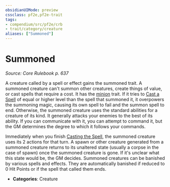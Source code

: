 ```yaml
---
obsidianUIMode: preview
cssclass: pf2e,pf2e-trait
tags:
- compendium/src/pf2e/crb
- trait/category/creature
aliases: ["Summoned"]
---
```

# Summoned  
*Source: Core Rulebook p. 637*  

A creature called by a spell or effect gains the summoned trait. A summoned creature can't summon other creatures, create things of value, or cast spells that require a cost. It has the [minion](rules/traits/minion.md "Minion Creature Trait") trait. If it tries to [Cast a Spell](rules/actions/cast-a-spell.md) of equal or higher level than the spell that summoned it, it overpowers the summoning magic, causing its own spell to fail and the summon spell to end. Otherwise, the summoned creature uses the standard abilities for a creature of its kind. It generally attacks your enemies to the best of its ability. If you can communicate with it, you can attempt to command it, but the GM determines the degree to which it follows your commands.

Immediately when you finish [Casting the Spell](rules/actions/cast-a-spell.md), the summoned creature uses its 2 actions for that turn. A spawn or other creature generated from a summoned creature returns to its unaltered state (usually a corpse in the case of spawn) once the summoned creature is gone. If it's unclear what this state would be, the GM decides. Summoned creatures can be banished by various spells and effects. They are automatically banished if reduced to 0 Hit Points or if the spell that called them ends.

- **Categories**: Creature